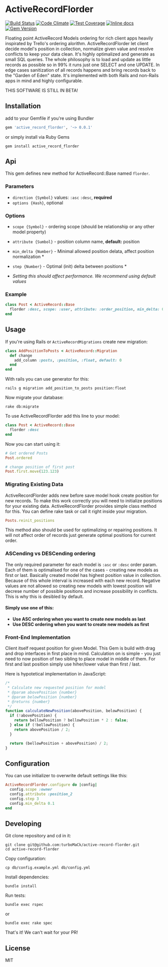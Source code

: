 # ActiveRecordFlorder

[![Build Status](https://travis-ci.org/turboMaCk/active-record-florder.svg)](https://travis-ci.org/turboMaCk/active-record-florder)
[![Code Climate](https://codeclimate.com/github/turboMaCk/active-record-florder/badges/gpa.svg)](https://codeclimate.com/github/turboMaCk/active-record-florder)
[![Test Coverage](https://codeclimate.com/github/turboMaCk/active-record-florder/badges/coverage.svg)](https://codeclimate.com/github/turboMaCk/active-record-florder/coverage)
[![Inline docs](http://inch-ci.org/github/turboMaCk/active-record-florder.svg?branch=master)](http://inch-ci.org/github/turboMaCk/active-record-florder)
[![Gem Version](https://badge.fury.io/rb/active_record_florder.svg)](https://badge.fury.io/rb/active_record_florder)

Floating point ActiveRecord Models ordering for rich client apps heavily inspirated by Trello's ordering alorithm.
ActiveRecordFlorder let client decide model's position in collection, normalize given value and resolve conflicts
to keep your data clean. It's highly optimalized and generate as small SQL queries.
The whole philosophy is to load and update as little records as possible so in 99% it runs just one SELECT and one UPDATE.
In edge cases sanitization of all records happens and bring records back to the "Garden of Eden" state.
It's implemented with both Rails and non-Rails apps in mind and highly configurable.

THIS SOFTWARE IS STILL IN BETA!

## Installation

add to your Gemfile if you're using Bundler

```ruby
gem 'active_record_florder', '~> 0.0.1'
```

or simply install via Ruby Gems

```shell
gem install active_record_florder
```

## Api

This gem defines new method for ActiveRecord::Base named `florder`.

### Parameters

* `direction {Symbol}` values: `:asc` `:desc`, **required**
* `options {Hash}`, optional

### Options

* `scope {Symbol}` - ordering scope (should be relationship or any other model property)
* `attribute {Sumbol}` - position column name, **default:** position
* `min_delta {Number}` - Minimal allowed position delata, affect position normalization *
* `step {Number}` - Optimal (init) delta between positions *

* *Setting this should affect performance. We recommend using default values*

### Example

```ruby
class Post < ActiveRecord::Base
  florder :desc, scope: :user, attribute: :order_position, min_delta: 0.001, step: 2**8
end
```

## Usage

If you're using Rails or `ActiveRecordMigrations` create new migration:

```ruby
class AddPositionToPosts < ActiveRecord::Migration
  def change
    add_column :posts, :position, :float, default: 0
  end
end
```

With rails you can use generator for this:

```shell
rails g migration add_position_to_posts position:float
```

Now migrate your database:

```shell
rake db:migrate
```

To use ActiveRecordFlorder add this line to your model:

```ruby
class Post < ActiveRecord::Base
  florder :desc
end
```

Now you can start using it:

```ruby
# Get ordered Posts
Post.ordered

# change position of first post
Post.first.move(123.123)
```

### Migrating Existing Data

ActiveRecordFlorder adds new before save model hook create position for new records. To make this work correctly you will need to initialize
positions for your existing data. ActiveRecordFlorder provides simple class method for this. You can define rake task or call it right inside your migration.

```ruby
Posts.reinit_positions
```

This method also should be used for optimalizing or repairing positions. It will not affect order of records just generate optimal positions for current order.

### ASCending vs DESCending ordering

The only required parameter for each model is `:asc` or `:desc` order param.
Each of them is optimalised for one of the cases - creating new models as first or last.
Basically created model has highest position value in collection. Because of this whole interval is increased with each new record.
Negative values are not allowed so creating new models with lowest position will decrese number of possible positions and increase possibility in conflicts.
This is why this is desibled by default.

#### Simply use one of this:

* **Use ASC ordering when you want to create new models as last**
* **Use DESC ordering when you want to create new models as first**

### Front-End Implementation

Client itself request position for given Model. This Gem is build with drag and drop interfaces in first place in mind.
Calculation on is simple - you just need to now position of two sibling to place model in middle of them.
For first and last position simply use hiher/lower value than first / last.

Here is hypotetical implementation in JavaScript:

```js
/*
 * Calculate new requested position for model
 * @param abovePosition {number}
 * @param belowPosition {number}
 * @returns {number}
 */
function calculateNewPosition(abovePosition, belowPosition) {
  if (!abovePosition) {
    return bellowPosition ? bellowPosition * 2 : false;
  } else if (!bellowPosition) {
    return abovePosition / 2;
  }

  return (bellowPosition + abovePosition) / 2;
}
```

## Configuration

You can use initializer to overwrite default settings like this:

```Ruby
ActiveRecordFlorder.configure do |config|
  config.scope :owner
  config.attribute :position_2
  config.step 3
  config.min_delta 0.1
end
```

## Developing

Git clone repository and cd in it:

```shell
git clone git@github.com:turboMaCk/active-record-florder.git
cd active-record-florder
```

Copy configuration:

```shell
cp db/config.example.yml db/config.yml
```

Install dependencies:

```shell
bundle install
```

Run tests:

```shell
bundle exec rspec
```

or

```shell
bundle exec rake spec
```

That's it! We can't wait for your PR!

## License

MIT
